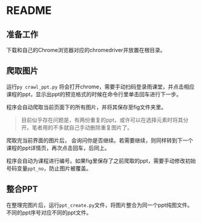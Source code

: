 # README

## 准备工作

下载和自己的Chrome浏览器对应的chromedriver并放置在根目录。



## 爬取图片

运行`py crawl_ppt.py` 将会打开chrome，需要手动扫码登录雨课堂，并点击相应课程的ppt，显示出ppt的预览格式的时候在命令行里单击回车进行下一步。

程序会自动爬取当前页面下的所有图片，并将其保存至fig文件夹里。

> 目前似乎存在问题是，有两份重复的ppt，或许可以在选择元素时将其分开。笔者用的不多就自己手动删除重复图片了。

爬取完当前界面的图片后， 会询问你是否继续。若需要继续，则同样转到下一个课程的ppt详情页，再次点击回车，后同上。

程序会自动为课程进行编号。如果fig里保存了之前爬取的ppt，需要手动修改初始号码变量`ppt_no`，防止图片被覆盖。



## 整合PPT

在整理完图片后，运行`ppt_create.py`文件，将图片整合为同一个ppt纯图文件。不同的ppt序号对应不同的ppt文件。





